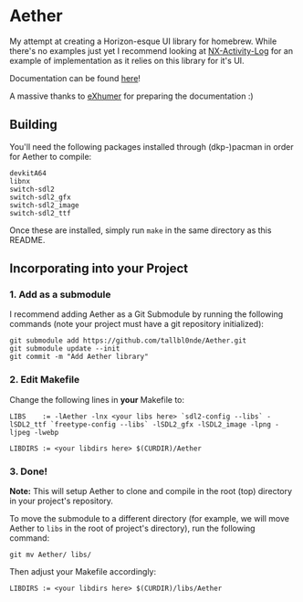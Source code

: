 # Aether
My attempt at creating a Horizon-esque UI library for homebrew. While there's no examples just yet I recommend looking at [NX-Activity-Log](https://github.com/tallbl0nde/NX-Activity-Log) for an example of implementation as it relies on this library for it's UI.

Documentation can be found [here](https://tallbl0nde.github.io/Aether/)!

A massive thanks to [eXhumer](https://www,github.com/eXhumer/) for preparing the documentation :)

## Building
You'll need the following packages installed through (dkp-)pacman in order for Aether to compile:
```
devkitA64
libnx
switch-sdl2
switch-sdl2_gfx
switch-sdl2_image
switch-sdl2_ttf
```
Once these are installed, simply run `make` in the same directory as this README.

## Incorporating into your Project
### 1. Add as a submodule
I recommend adding Aether as a Git Submodule by running the following commands (note your project must have a git repository initialized):
```
git submodule add https://github.com/tallbl0nde/Aether.git
git submodule update --init
git commit -m "Add Aether library"
```
### 2. Edit Makefile
Change the following lines in **your** Makefile to:
```
LIBS    := -lAether -lnx <your libs here> `sdl2-config --libs` -lSDL2_ttf `freetype-config --libs` -lSDL2_gfx -lSDL2_image -lpng -ljpeg -lwebp

LIBDIRS := <your libdirs here> $(CURDIR)/Aether
```
### 3. Done!
**Note:** This will setup Aether to clone and compile in the root (top) directory in your project's repository.

To move the submodule to a different directory (for example, we will move Aether to `libs` in the root of project's directory), run the following command:
```
git mv Aether/ libs/
```
Then adjust your Makefile accordingly:
```
LIBDIRS := <your libdirs here> $(CURDIR)/libs/Aether
```
